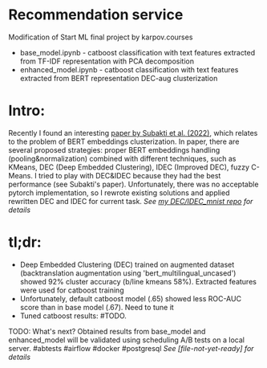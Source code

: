 # Recommendation service
Modification of Start ML final project by karpov.courses

* base_model.ipynb - catboost classification with text features extracted from TF-IDF representation with PCA decomposition
* enhanced_model.ipynb - catboost classification with text features extracted from BERT representation DEC-aug clusterization

<!-- # Key features:
1. Downloading chunks of data from **PostgresSQL** database using **FastAPI**
2. Content-based recommendation system model was trained using **catboost** and text-derived features using **distilbert-based sentence transformer**
3. **HitRate@5** = 0.595 -->

# Intro:

Recently I found an interesting [paper by Subakti et al. (2022)](https://journalofbigdata.springeropen.com/articles/10.1186/s40537-022-00564-9), which relates to the problem of BERT embeddings clusterization. In paper, there are several proposed strategies: proper BERT embeddings handling (pooling&normalization) combined with different techniques, such as KMeans, DEC (Deep Embedded Clustering), IDEC (Improved DEC), fuzzy C-Means. I tried to play with DEC&IDEC because they had the best performance (see Subakti's paper). Unfortunately, there was no acceptable pytorch implementation, so I rewrote existing solutions and applied rewritten DEC and IDEC for current task. *See [my DEC/IDEC_mnist repo](https://github.com/grokhi/pytorch_DEC_IDEC_2022) for details*

# tl;dr:
- Deep Embedded Clustering (DEC) trained on augmented dataset (backtranslation augmentation using 'bert_multilingual_uncased') showed 92% cluster accuracy (b/line kmeans 58%). Extracted features were used for catboost training
- Unfortunately, default catboost model (.65) showed less ROC-AUC score than in base model (.67). Need to tune it
- Tuned catboost results: #TODO.

TODO: What's next? Obtained results from base_model and enhanced_model will be validated using scheduling A/B tests on a local server. #abtests #airflow #docker #postgresql *See [file-not-yet-ready] for details*
